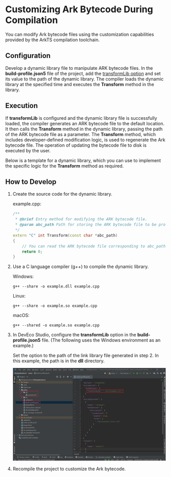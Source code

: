 # Customizing Ark Bytecode During Compilation

You can modify Ark bytecode files using the customization capabilities provided by the ArkTS compilation toolchain.

## Configuration

Develop a dynamic library file to manipulate ARK bytecode files. In the **build-profile.json5** file of the project, add the [transformLib option](arkoptions-guide.md) and set its value to the path of the dynamic library. The compiler loads the dynamic library at the specified time and executes the **Transform** method in the library.

## Execution

If **transformLib** is configured and the dynamic library file is successfully loaded, the compiler generates an ARK bytecode file to the default location. It then calls the **Transform** method in the dynamic library, passing the path of the ARK bytecode file as a parameter. The **Transform** method, which includes developer-defined modification logic, is used to regenerate the Ark bytecode file. The operation of updating the bytecode file to disk is executed by the user.

Below is a template for a dynamic library, which you can use to implement the specific logic for the **Transform** method as required.

## How to Develop

1. Create the source code for the dynamic library.

   example.cpp:

   ```c++
   /**
    * @brief Entry method for modifying the ARK bytecode file.
    * @param abc_path Path for storing the ARK bytecode file to be processed.
    */
   extern "C" int Transform(const char *abc_path)
   {
       // You can read the ARK bytecode file corresponding to abc_path, modify related data based on the ARK bytecode format, and generate a new ARK bytecode file.
       return 0;
   }
   ```

2. Use a C language compiler (g++) to compile the dynamic library.

   Windows:

   ```
   g++ --share -o example.dll example.cpp
   ```

   Linux:

   ```
   g++ --share -o example.so example.cpp
   ```

   macOS:

   ```
   g++ --shared -o example.so example.cpp
   ```

3. In DevEco Studio, configure the **transformLib** option in the **build-profile.json5** file. (The following uses the Windows environment as an example.)

   Set the option to the path of the link library file generated in step 2. In this example, the path is in the **dll** directory.

   ![image_0000002079773605](figures/image_0000002079773605.png)

4. Recompile the project to customize the Ark bytecode.
